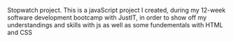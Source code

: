 Stopwatch project. 
This is a javaScript project I created, during my 12-week software development bootcamp with JustIT, in order to show off my understandings and skills with js as well as some fundementals with HTML and CSS 
